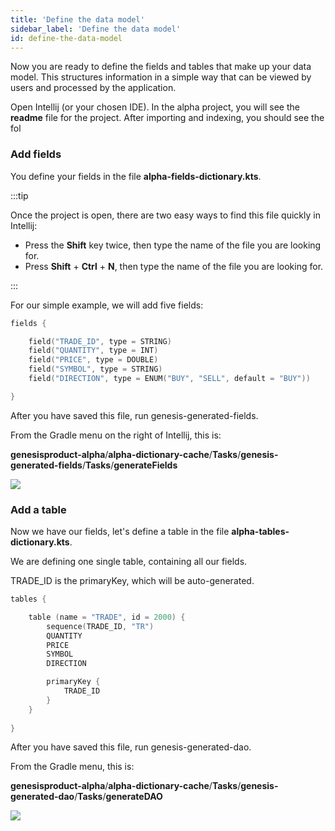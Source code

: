 ```yaml
---
title: 'Define the data model'
sidebar_label: 'Define the data model'
id: define-the-data-model
---
```


Now you are ready to define the fields and tables that make up your data model. This structures information in a simple way that can be viewed by users and processed by the application.

Open Intellij (or your chosen IDE). In the alpha project, you will see the **readme** file for the project. After importing and indexing, you should see the fol

### Add fields
You define your fields in the file **alpha-fields-dictionary.kts**.



:::tip

Once the project is open, there are two easy ways to find this file quickly in Intellij:

- Press the **Shift** key twice, then type the name of the file you are looking for.
- Press **Shift** + **Ctrl** + **N**, then type the name of the file you are looking for.

:::


For our simple example, we will add five fields:

```kotlin
fields {

    field("TRADE_ID", type = STRING)
    field("QUANTITY", type = INT)
    field("PRICE", type = DOUBLE)
    field("SYMBOL", type = STRING)
    field("DIRECTION", type = ENUM("BUY", "SELL", default = "BUY"))

}
```

After you have saved this file, run genesis-generated-fields.

From the Gradle menu on the right of Intellij, this is:

 **genesisproduct-alpha**/**alpha-dictionary-cache**/**Tasks**/**genesis-generated-fields**/**Tasks**/**generateFields**

![](/img/build-gradle-kts-fields.png)

### Add a table
Now we have our fields, let's define a table in the file **alpha-tables-dictionary.kts**.

We are defining one single table, containing all our fields.

TRADE_ID is the primaryKey, which will be auto-generated.

```kotlin
tables {

    table (name = "TRADE", id = 2000) {
        sequence(TRADE_ID, "TR")
        QUANTITY
        PRICE
        SYMBOL
        DIRECTION

        primaryKey {
            TRADE_ID
        }
    }
    
}
```

After you have saved this file, run genesis-generated-dao.

From the Gradle menu, this is:

**genesisproduct-alpha**/**alpha-dictionary-cache**/**Tasks**/**genesis-generated-dao**/**Tasks**/**generateDAO**

![](/img/build-gradle-kts-generated-dao.png)
